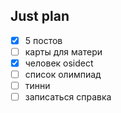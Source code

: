 ## Just plan
- [x] 5 постов
- [ ] карты для матери 
- [x] человек osidect
- [ ] список олимпиад
- [ ] тинни
- [ ] записаться справка
